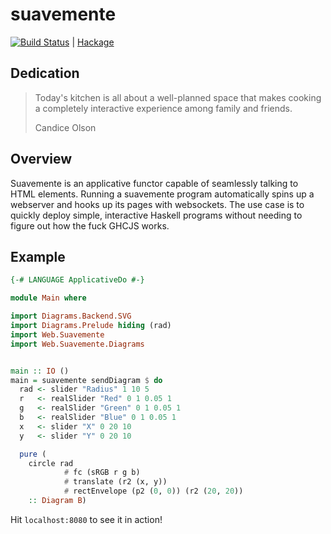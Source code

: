 # suavemente

[![Build Status](https://travis-ci.org/isovector/suavemente.svg?branch=master)](https://travis-ci.org/isovector/suavemente) | [Hackage][hackage]

[hackage]: https://hackage.haskell.org/package/suavemente

## Dedication

> Today's kitchen is all about a well-planned space that makes cooking a
> completely interactive experience among family and friends.
>
> Candice Olson


## Overview

Suavemente is an applicative functor capable of seamlessly talking to HTML
elements. Running a suavemente program automatically spins up a webserver and
hooks up its pages with websockets. The use case is to quickly deploy simple,
interactive Haskell programs without needing to figure out how the fuck GHCJS
works.


## Example

```haskell
{-# LANGUAGE ApplicativeDo #-}

module Main where

import Diagrams.Backend.SVG
import Diagrams.Prelude hiding (rad)
import Web.Suavemente
import Web.Suavemente.Diagrams


main :: IO ()
main = suavemente sendDiagram $ do
  rad <- slider "Radius" 1 10 5
  r   <- realSlider "Red" 0 1 0.05 1
  g   <- realSlider "Green" 0 1 0.05 1
  b   <- realSlider "Blue" 0 1 0.05 1
  x   <- slider "X" 0 20 10
  y   <- slider "Y" 0 20 10

  pure (
    circle rad
            # fc (sRGB r g b)
            # translate (r2 (x, y))
            # rectEnvelope (p2 (0, 0)) (r2 (20, 20))
    :: Diagram B)
```

Hit `localhost:8080` to see it in action!

